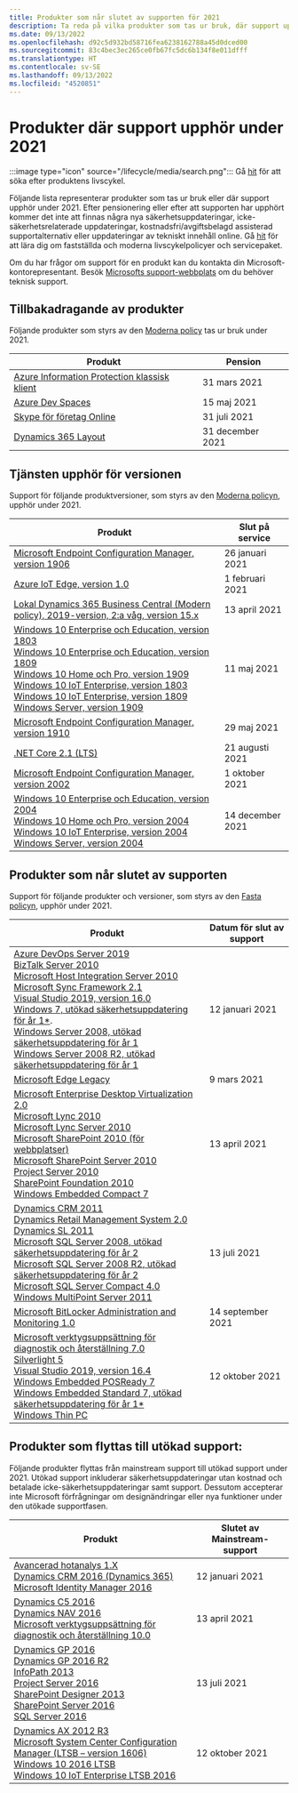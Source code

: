 ```yaml
---
title: Produkter som når slutet av supporten för 2021
description: Ta reda på vilka produkter som tas ur bruk, där support upphör eller går från mainstream support till utökad support under 2021.
ms.date: 09/13/2022
ms.openlocfilehash: d92c5d932bd58716fea6238162788a45d0dced00
ms.sourcegitcommit: 83c4bec3ec265ce0fb67fc5dc6b134f8e011dfff
ms.translationtype: HT
ms.contentlocale: sv-SE
ms.lasthandoff: 09/13/2022
ms.locfileid: "4520851"
---
```

# <a name="products-ending-support-in-2021"></a>Produkter där support upphör under 2021

:::image type="icon" source="/lifecycle/media/search.png":::
Gå [hit](/lifecycle/products/) för att söka efter produktens livscykel.

Följande lista representerar produkter som tas ur bruk eller där support upphör under 2021. Efter pensionering eller efter att supporten har upphört kommer det inte att finnas några nya säkerhetsuppdateringar, icke-säkerhetsrelaterade uppdateringar, kostnadsfri/avgiftsbelagd assisterad supportalternativ eller uppdateringar av tekniskt innehåll online. Gå [hit](/lifecycle/overview/product-end-of-support-overview) för att lära dig om fastställda och moderna livscykelpolicyer och servicepaket.

Om du har frågor om support för en produkt kan du kontakta din Microsoft-kontorepresentant. Besök [Microsofts support-webbplats](https://support.microsoft.com/contactus/?ws=support) om du behöver teknisk support.

## <a name="product-retirements"></a>Tillbakadragande av produkter

Följande produkter som styrs av den [Moderna policy](/lifecycle/policies/modern) tas ur bruk under 2021.

| Produkt | Pension |
| --- | --- |
| [Azure Information Protection klassisk klient](/lifecycle/products/azure-information-protection-classic-client?branch=live)<br> | 31 mars 2021 |
| [Azure Dev Spaces](/lifecycle/products/azure-dev-spaces?branch=live)<br> | 15 maj 2021 |
| [Skype för företag Online](/lifecycle/products/skype-for-business-online?branch=live)<br> | 31 juli 2021 |
| [Dynamics 365 Layout](/lifecycle/products/dynamics-365-layout?branch=live)<br> | 31 december 2021 |


## <a name="release-end-of-servicing"></a>Tjänsten upphör för versionen

Support för följande produktversioner, som styrs av den [Moderna policyn](/lifecycle/policies/modern), upphör under 2021.

| Produkt | Slut på service |
| --- | --- |
| [Microsoft Endpoint Configuration Manager, version 1906](/lifecycle/products/microsoft-endpoint-configuration-manager?branch=live)<br> | 26 januari 2021 |
| [Azure IoT Edge, version 1.0](/lifecycle/products/azure-iot-edge?branch=live)<br> | 1 februari 2021 |
| [Lokal Dynamics 365 Business Central (Modern policy), 2019-version, 2:a våg, version 15.x](/lifecycle/products/dynamics-365-business-central-onpremises-modern-policy?branch=live)<br> | 13 april 2021 |
| [Windows 10 Enterprise och Education, version 1803](/lifecycle/products/windows-10-enterprise-and-education?branch=live)<br>[Windows 10 Enterprise och Education, version 1809](/lifecycle/products/windows-10-enterprise-and-education?branch=live)<br>[Windows 10 Home och Pro, version 1909](/lifecycle/products/windows-10-home-and-pro?branch=live)<br>[Windows 10 IoT Enterprise, version 1803](/lifecycle/products/windows-10-iot-enterprise?branch=live)<br>[Windows 10 IoT Enterprise, version 1809](/lifecycle/products/windows-10-iot-enterprise?branch=live)<br>[Windows Server, version 1909](/lifecycle/products/windows-server?branch=live)<br> | 11 maj 2021 |
| [Microsoft Endpoint Configuration Manager, version 1910](/lifecycle/products/microsoft-endpoint-configuration-manager?branch=live)<br> | 29 maj 2021 |
| [.NET Core 2.1 (LTS)](/lifecycle/products/microsoft-net-and-net-core?branch=live)<br> | 21 augusti 2021 |
| [Microsoft Endpoint Configuration Manager, version 2002](/lifecycle/products/microsoft-endpoint-configuration-manager?branch=live)<br> | 1 oktober 2021 |
| [Windows 10 Enterprise och Education, version 2004](/lifecycle/products/windows-10-enterprise-and-education?branch=live)<br>[Windows 10 Home och Pro, version 2004](/lifecycle/products/windows-10-home-and-pro?branch=live)<br>[Windows 10 IoT Enterprise, version 2004](/lifecycle/products/windows-10-iot-enterprise?branch=live)<br>[Windows Server, version 2004](/lifecycle/products/windows-server?branch=live)<br> | 14 december 2021 |


## <a name="products-reaching-end-of-support"></a>Produkter som når slutet av supporten

Support för följande produkter och versioner, som styrs av den [Fasta policyn](/lifecycle/policies/fixed), upphör under 2021.

| Produkt | Datum för slut av support |
| --- | --- |
| [Azure DevOps Server 2019](/lifecycle/products/azure-devops-server-2019?branch=live)<br>[BizTalk Server 2010](/lifecycle/products/biztalk-server-2010?branch=live)<br>[Microsoft Host Integration Server 2010](/lifecycle/products/microsoft-host-integration-server-2010?branch=live)<br>[Microsoft Sync Framework 2.1](/lifecycle/products/microsoft-sync-framework-21?branch=live)<br>[Visual Studio 2019, version 16.0](/lifecycle/products/visual-studio-2019?branch=live)<br>[Windows 7, utökad säkerhetsuppdatering för år 1*](/lifecycle/products/windows-7?branch=live).<br>[Windows Server 2008, utökad säkerhetsuppdatering för år 1](/lifecycle/products/windows-server-2008?branch=live)<br>[Windows Server 2008 R2, utökad säkerhetsuppdatering för år 1](/lifecycle/products/windows-server-2008-r2?branch=live)<br> | 12 januari 2021 |
| [Microsoft Edge Legacy](/lifecycle/products/microsoft-edge-legacy?branch=live)<br> | 9 mars 2021 |
| [Microsoft Enterprise Desktop Virtualization 2.0](/lifecycle/products/microsoft-enterprise-desktop-virtualization-20?branch=live)<br>[Microsoft Lync 2010](/lifecycle/products/microsoft-lync-2010?branch=live)<br>[Microsoft Lync Server 2010](/lifecycle/products/microsoft-lync-server-2010?branch=live)<br>[Microsoft SharePoint 2010 (för webbplatser)](/lifecycle/products/microsoft-sharepoint-2010?branch=live)<br>[Microsoft SharePoint Server 2010](/lifecycle/products/microsoft-sharepoint-server-2010?branch=live)<br>[Project Server 2010](/lifecycle/products/project-server-2010?branch=live)<br>[SharePoint Foundation 2010](/lifecycle/products/sharepoint-foundation-2010?branch=live)<br>[Windows Embedded Compact 7](/lifecycle/products/windows-embedded-compact-7?branch=live)<br> | 13 april 2021 |
| [Dynamics CRM 2011](/lifecycle/products/dynamics-crm-2011?branch=live)<br>[Dynamics Retail Management System 2.0](/lifecycle/products/dynamics-retail-management-system-20?branch=live)<br>[Dynamics SL 2011](/lifecycle/products/dynamics-sl-2011?branch=live)<br>[Microsoft SQL Server 2008, utökad säkerhetsuppdatering för år 2](/lifecycle/products/microsoft-sql-server-2008?branch=live)<br>[Microsoft SQL Server 2008 R2, utökad säkerhetsuppdatering för år 2](/lifecycle/products/microsoft-sql-server-2008-r2?branch=live)<br>[Microsoft SQL Server Compact 4.0](/lifecycle/products/microsoft-sql-server-compact-40?branch=live)<br>[Windows MultiPoint Server 2011](/lifecycle/products/windows-multipoint-server-2011?branch=live)<br> | 13 juli 2021 |
| [Microsoft BitLocker Administration and Monitoring 1.0](/lifecycle/products/microsoft-bitlocker-administration-and-monitoring-10?branch=live)<br> | 14 september 2021 |
| [Microsoft verktygsuppsättning för diagnostik och återställning 7.0](/lifecycle/products/microsoft-diagnostics-and-recovery-toolset-70?branch=live)<br>[Silverlight 5](/lifecycle/products/silverlight-5?branch=live)<br>[Visual Studio 2019, version 16.4](/lifecycle/products/visual-studio-2019?branch=live)<br>[Windows Embedded POSReady 7](/lifecycle/products/windows-embedded-posready-7?branch=live)<br>[Windows Embedded Standard 7, utökad säkerhetsuppdatering för år 1*](/lifecycle/products/windows-embedded-standard-7?branch=live)<br>[Windows Thin PC](/lifecycle/products/windows-thin-pc?branch=live)<br> | 12 oktober 2021 |


## <a name="products-moving-to-extended-support"></a>Produkter som flyttas till utökad support:

Följande produkter flyttas från mainstream support till utökad support under 2021. Utökad support inkluderar säkerhetsuppdateringar utan kostnad och betalade icke-säkerhetsuppdateringar samt support. Dessutom accepterar inte Microsoft förfrågningar om designändringar eller nya funktioner under den utökade supportfasen.

| Produkt | Slutet av Mainstream-support |
| --- | --- |
| [Avancerad hotanalys 1.X](/lifecycle/products/advanced-threat-analytics-1x?branch=live)<br>[Dynamics CRM 2016 (Dynamics 365)](/lifecycle/products/dynamics-crm-2016-dynamics-365?branch=live)<br>[Microsoft Identity Manager 2016](/lifecycle/products/microsoft-identity-manager-2016?branch=live)<br> | 12 januari 2021 |
| [Dynamics C5 2016](/lifecycle/products/dynamics-c5-2016?branch=live)<br>[Dynamics NAV 2016](/lifecycle/products/dynamics-nav-2016?branch=live)<br>[Microsoft verktygsuppsättning för diagnostik och återställning 10.0](/lifecycle/products/microsoft-diagnostics-and-recovery-toolset-100?branch=live)<br> | 13 april 2021 |
| [Dynamics GP 2016](/lifecycle/products/dynamics-gp-2016?branch=live)<br>[Dynamics GP 2016 R2](/lifecycle/products/dynamics-gp-2016-r2?branch=live)<br>[InfoPath 2013](/lifecycle/products/infopath-2013?branch=live)<br>[Project Server 2016](/lifecycle/products/project-server-2016?branch=live)<br>[SharePoint Designer 2013](/lifecycle/products/sharepoint-designer-2013?branch=live)<br>[SharePoint Server 2016](/lifecycle/products/sharepoint-server-2016?branch=live)<br>[SQL Server 2016](/lifecycle/products/sql-server-2016?branch=live)<br> | 13 juli 2021 |
| [Dynamics AX 2012 R3](/lifecycle/products/dynamics-ax-2012-r3?branch=live)<br>[Microsoft System Center Configuration Manager (LTSB – version 1606)](/lifecycle/products/microsoft-system-center-configuration-manager-ltsb-version-1606?branch=live)<br>[Windows 10 2016 LTSB](/lifecycle/products/windows-10-2016-ltsb?branch=live)<br>[Windows 10 IoT Enterprise LTSB 2016](/lifecycle/products/windows-10-iot-enterprise-ltsb-2016?branch=live)<br> | 12 oktober 2021 |
